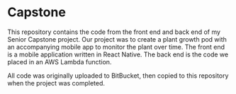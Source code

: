 # Capstone
This repository contains the code from the front end and back end of my Senior Capstone project.
Our project was to create a plant growth pod with an accompanying mobile app to monitor the plant over time.
The front end is a mobile application written in React Native.
The back end is the code we placed in an AWS Lambda function.

All code was originally uploaded to BitBucket, then copied to this repository when the project was completed.
